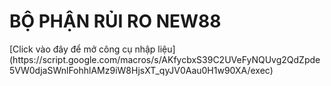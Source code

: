 <h1>BỘ PHẬN RỦI RO NEW88</h1>
[Click vào đây để mở công cụ nhập liệu](https://script.google.com/macros/s/AKfycbxS39C2UVeFyNQUvg2QdZpde5VW0djaSWnlFohhlAMz9iW8HjsXT_qyJV0Aau0H1w90XA/exec)
